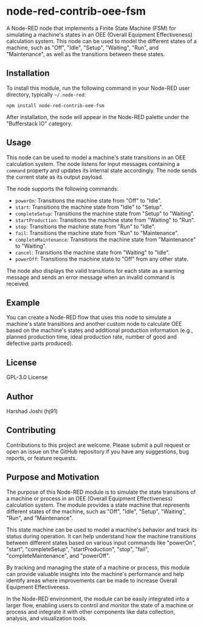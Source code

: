 # node-red-contrib-oee-fsm

A Node-RED node that implements a Finite State Machine (FSM) for simulating a machine's states in an OEE (Overall Equipment Effectiveness) calculation system. This node can be used to model the different states of a machine, such as "Off", "Idle", "Setup", "Waiting", "Run", and "Maintenance", as well as the transitions between these states.

## Installation

To install this module, run the following command in your Node-RED user directory, typically `~/.node-red`:

```
npm install node-red-contrib-oee-fsm
```

After installation, the node will appear in the Node-RED palette under the "Bufferstack IO" category.

## Usage

This node can be used to model a machine's state transitions in an OEE calculation system. The node listens for input messages containing a `command` property and updates its internal state accordingly. The node sends the current state as its output payload.

The node supports the following commands:

- `powerOn`: Transitions the machine state from "Off" to "Idle".
- `start`: Transitions the machine state from "Idle" to "Setup".
- `completeSetup`: Transitions the machine state from "Setup" to "Waiting".
- `startProduction`: Transitions the machine state from "Waiting" to "Run".
- `stop`: Transitions the machine state from "Run" to "Idle".
- `fail`: Transitions the machine state from "Run" to "Maintenance".
- `completeMaintenance`: Transitions the machine state from "Maintenance" to "Waiting".
- `cancel`: Transitions the machine state from "Waiting" to "Idle".
- `powerOff`: Transitions the machine state to "Off" from any other state.

The node also displays the valid transitions for each state as a warning message and sends an error message when an invalid command is received.

## Example

You can create a Node-RED flow that uses this node to simulate a machine's state transitions and another custom node to calculate OEE based on the machine's states and additional production information (e.g., planned production time, ideal production rate, number of good and defective parts produced).

## License

GPL-3.0  License

## Author

Harshad Joshi (hj91)

## Contributing

Contributions to this project are welcome. Please submit a pull request or open an issue on the GitHub repository if you have any suggestions, bug reports, or feature requests.


## Purpose and Motivation

The purpose of this Node-RED module is to simulate the state transitions of a machine or process in an OEE (Overall Equipment Effectiveness) calculation system. The module provides a state machine that represents different states of the machine, such as "Off", "Idle", "Setup", "Waiting", "Run", and "Maintenance". 

This state machine can be used to model a machine's behavior and track its status during operation. It can help understand how the machine transitions between different states based on various input commands like "powerOn", "start", "completeSetup", "startProduction", "stop", "fail", "completeMaintenance", and "powerOff".

By tracking and managing the state of a machine or process, this module can provide valuable insights into the machine's performance and help identify areas where improvements can be made to increase Overall Equipment Effectiveness.

In the Node-RED environment, the module can be easily integrated into a larger flow, enabling users to control and monitor the state of a machine or process and integrate it with other components like data collection, analysis, and visualization tools.
